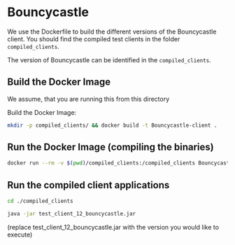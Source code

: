 # Bouncycastle

We use the Dockerfile to build the different versions of the Bouncycastle client.
You should find the compiled test clients in the folder `compiled_clients`.

The version of Bouncycastle can be identified in the `compiled_clients`.

## Build the Docker Image

We assume, that you are running this from this directory

Build the Docker Image:
```bash
mkdir -p compiled_clients/ && docker build -t Bouncycastle-client .
```

## Run the Docker Image (compiling the binaries)

```bash
docker run --rm -v $(pwd)/compiled_clients:/compiled_clients Bouncycastle-client
```

## Run the compiled client applications
```bash
cd ./compiled_clients
```

```bash
java -jar test_client_12_bouncycastle.jar
```
(replace test_client_12_bouncycastle.jar with the version you would like to execute)
